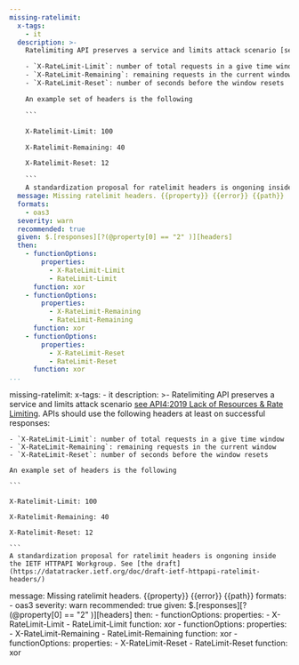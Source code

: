 ```yaml
---
missing-ratelimit:
  x-tags:
    - it
  description: >-
    Ratelimiting API preserves a service and limits attack scenario [see API4:2019 Lack of Resources & Rate Limiting](https://owasp.org/www-project-api-security). APIs should use the following headers at least on successful responses:

    - `X-RateLimit-Limit`: number of total requests in a give time window
    - `X-RateLimit-Remaining`: remaining requests in the current window
    - `X-RateLimit-Reset`: number of seconds before the window resets

    An example set of headers is the following

    ```

    X-Ratelimit-Limit: 100

    X-Ratelimit-Remaining: 40

    X-Ratelimit-Reset: 12

    ```
    A standardization proposal for ratelimit headers is ongoning inside the IETF HTTPAPI Workgroup. See [the draft](https://datatracker.ietf.org/doc/draft-ietf-httpapi-ratelimit-headers/)
  message: Missing ratelimit headers. {{property}} {{error}} {{path}}
  formats:
    - oas3
  severity: warn
  recommended: true
  given: $.[responses][?(@property[0] == "2" )][headers]
  then:
    - functionOptions:
        properties:
          - X-RateLimit-Limit
          - RateLimit-Limit
      function: xor
    - functionOptions:
        properties:
          - X-RateLimit-Remaining
          - RateLimit-Remaining
      function: xor
    - functionOptions:
        properties:
          - X-RateLimit-Reset
          - RateLimit-Reset
      function: xor  
...
```

missing-ratelimit:
  x-tags:
    - it
  description: >-
    Ratelimiting API preserves a service and limits attack scenario [see API4:2019 Lack of Resources & Rate Limiting](https://owasp.org/www-project-api-security). APIs should use the following headers at least on successful responses:

    - `X-RateLimit-Limit`: number of total requests in a give time window
    - `X-RateLimit-Remaining`: remaining requests in the current window
    - `X-RateLimit-Reset`: number of seconds before the window resets

    An example set of headers is the following

    ```

    X-Ratelimit-Limit: 100

    X-Ratelimit-Remaining: 40

    X-Ratelimit-Reset: 12

    ```
    A standardization proposal for ratelimit headers is ongoning inside the IETF HTTPAPI Workgroup. See [the draft](https://datatracker.ietf.org/doc/draft-ietf-httpapi-ratelimit-headers/)
  message: Missing ratelimit headers. {{property}} {{error}} {{path}}
  formats:
    - oas3
  severity: warn
  recommended: true
  given: $.[responses][?(@property[0] == "2" )][headers]
  then:
    - functionOptions:
        properties:
          - X-RateLimit-Limit
          - RateLimit-Limit
      function: xor
    - functionOptions:
        properties:
          - X-RateLimit-Remaining
          - RateLimit-Remaining
      function: xor
    - functionOptions:
        properties:
          - X-RateLimit-Reset
          - RateLimit-Reset
      function: xor  